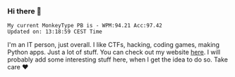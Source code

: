 ### Hi there 👋
<!-- PB START -->
```
My current MonkeyType PB is - WPM:94.21 Acc:97.42
Updated on: 13:18:59 CEST Time
```
<!-- PB END -->
I'm an IT person, just overall. I like CTFs, hacking, coding games, making Python apps. Just a lot of stuff.
You can check out my website [here](https://skill3472.github.io/).
I will probably add some interesting stuff here, when I get the idea to do so. Take care ❤️
